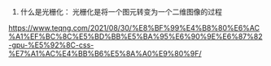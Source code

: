 1. 什么是光栅化：
    光栅化是将一个图元转变为一个二维图像的过程



https://www.teqng.com/2021/08/30/%E8%BF%99%E4%B8%80%E6%AC%A1%EF%BC%8C%E5%BD%BB%E5%BA%95%E6%90%9E%E6%87%82-gpu-%E5%92%8C-css-%E7%A1%AC%E4%BB%B6%E5%8A%A0%E9%80%9F/